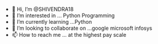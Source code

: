 - 👋 Hi, I’m @SHIVENDRA18
- 👀 I’m interested in ...  Python Programming 
- 🌱 I’m currently learning ...Python
- 💞️ I’m looking to collaborate on ...google microsoft infosys
- 📫 How to reach me ... at the highest pay scale

<!---
SHIVENDRA18/SHIVENDRA18 is a ✨ special ✨ repository because its `README.md` (this file) appears on your GitHub profile.
You can click the Preview link to take a look at your changes.
--->

